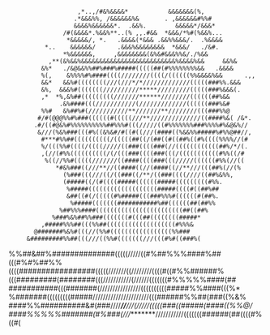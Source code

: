                        ,*..,/#&%&&&&*           &&&&&&&(%,                      
                      .*&&&%%, /&&&&&&%&       . ,&&&&&&#%%#                    
                      &&&&%&&&&&&*.  .&&%.        &&&&&*/&&&*                   
                   /#(&&&&*.%&&%**..(% ,,.#&&  *&&&/*%#(%&&%...                 
                    *&&&&&/, *.   .&&&&(*&&& .&&%%&&&/.  .%&&&&                 
              *..    &&&&&&/      .&&&%&&&&&&&&  *&&&/   ./&#.                  
                   *%&&&&&&,     ,&&&&&&&&(&%&#&&&%%&/./%&&                     
               ,**(&%&&%&&&&&&&&&&&&&&&&&&&&&&&&&&%&&&&%&&     &&%&             
             &%*   ./&@&&%%##%###%#####(((((##(#%%%%%%%%&&   .&&&&              
             %(,    &%%%%#%####((((////////((((/((((((%%&&&&%&&      .,,        
             &&*   &&%#((((((((///(///*/*/////////////(((((###%%.&&&            
             &%,  &&&%#(((((((//////////*****/////////(((((###%&&&(.            
             ,*  *%,&%##(((((((((///////******////////((((((##%&&               
                  .&%####(((///////////(/////////////((((((###%&#               
             %%#   &%##%#(///////////**///////**////////(((###%%@               
            #/#(@@@%%#%###((((((#(((((///**//////////////((####%&( /&*.         
           .#/((#@&%#%%%%%%%%%%##%%%#(((/////((#%%%%%%%###%%%%#%&@&%//          
            &///(%&%###(((#%((&%&#/#((#((///(####((%&&%%#####%#%%@##//,         
             #***#%%##((((((((((/(((((##((/(##((#((##%((#%((((%%%%//(#          
             %/(((%%#((((/((((/////((###((((###(//((((((((((((##%/*/(.          
             ,(//(#%%((((((((((/(/(((###((((###(((/(((((((((((#%%((/#           
              %((//%%#(((((///////((####((((###(((/////((((((#%%(//((           
                 *#&%###((///**//((####((//(####((//**///(((##%(//(%            
                   (%###(((///((/((###((/**/((###((((////((##%&%%,              
                   (#####((/(#((((#####((((((#####(((((((((#%%.                 
                    %#####(((((((((((((((((((#####((((#((##%##                  
                    &##((#(/(((((#%#####(((###%%%#((((((#(##%.                  
                     %#####(((((((###########%##((((((##(##%%                   
                  %##%%%####((((((((((((((((((((((((##((##%                     
                %###%&%##%%###(((((((#(((##((((((((#####*                       
             ,#####%%%##(((%%##(((((((((((((((((((#%%%&                         
           @#######%&%#(((//(%%#(((((((((((((((((%%###                          
         &#########%%##(((///((%%#(((((((///(((#%#((###%(                       
%%##&##%##############(((((/////((#%##%%%####%##(((#%#%##%%                     
((((#################(((((///////((////////((((#((#%%######%                    
(((#########(########(((///////////(//////(((((((#%%%%%####(##                  
###########(((#######(////////////////((((((((((#####%%####(((%*                
%#######(((((((((#####//////////////////////(((######%%##(###((%&%              
####%%##########&#(###////***//**///(/////(((((###((#####(####((%%@/            
####%%%%%#######(#%###(///********///////////(((((((######(##((((#%((#(         
